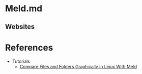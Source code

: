 # Meld.md

## Websites

# References

* Tutorials
  * [Compare Files and Folders Graphically in Linux With Meld](https://itsfoss.com/meld-gui-diff/)
